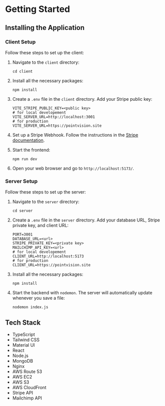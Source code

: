 # Getting Started

## Installing the Application

### Client Setup

Follow these steps to set up the client:

1. Navigate to the `client` directory:
   ```
   cd client
   ```
2. Install all the necessary packages:
   ```
   npm install
   ```
3. Create a `.env` file in the `client` directory. Add your Stripe public key:
   ```
   VITE_STRIPE_PUBLIC_KEY=<public key>
   # for local developement
   VITE_SERVER_URL=http://localhost:3001
   # for production
   VITE_SERVER_URL=https://pointvision.site
   ```
4. Set up a Stripe Webhook. Follow the instructions in the [Stripe documentation](https://docs.stripe.com/webhooks).

5. Start the frontend:
   ```
   npm run dev
   ```
6. Open your web browser and go to `http://localhost:5173/`.

### Server Setup

Follow these steps to set up the server:

1. Navigate to the `server` directory:
   ```
   cd server
   ```
2. Create a `.env` file in the `server` directory. Add your database URL, Stripe private key, and client URL:

   ```
   PORT=3001
   DATABASE_URL=<url>
   STRIPE_PRIVATE_KEY=<private key>
   MAILCHIMP_API_KEY=<url>
   # for local developement
   CLIENT_URL=http://localhost:5173
   # for production
   CLIENT_URL=https://pointvision.site
   ```

3. Install all the necessary packages:
   ```
   npm install
   ```
4. Start the backend with `nodemon`. The server will automatically update whenever you save a file:
   ```
   nodemon index.js
   ```

## Tech Stack

- TypeScript
- Tailwind CSS
- Material UI
- React
- Node.js
- MongoDB
- Nginx
- AWS Route 53
- AWS EC2
- AWS S3
- AWS CloudFront
- Stripe API
- Mailchimp API
